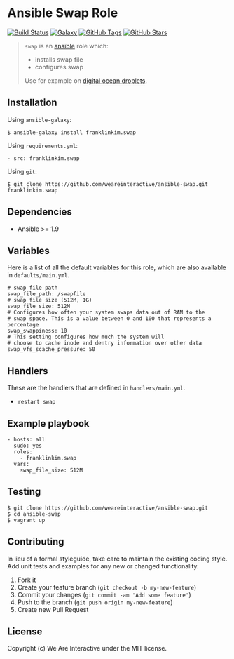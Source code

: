 # Ansible Swap Role

[![Build Status](https://img.shields.io/travis/weareinteractive/ansible-swap.svg)](https://travis-ci.org/weareinteractive/ansible-swap)
[![Galaxy](http://img.shields.io/badge/galaxy-franklinkim.swap-blue.svg)](https://galaxy.ansible.com/list#/roles/)
[![GitHub Tags](https://img.shields.io/github/tag/weareinteractive/ansible-swap.svg)](https://github.com/weareinteractive/ansible-swap)
[![GitHub Stars](https://img.shields.io/github/stars/weareinteractive/ansible-swap.svg)](https://github.com/weareinteractive/ansible-swap)

> `swap` is an [ansible](http://www.ansible.com) role which:
>
> * installs swap file
> * configures swap
>
> Use for example on [digital ocean droplets](https://www.digitalocean.com/community/tutorials/how-to-add-swap-on-ubuntu-14-04).

## Installation

Using `ansible-galaxy`:

```
$ ansible-galaxy install franklinkim.swap
```

Using `requirements.yml`:

```
- src: franklinkim.swap
```

Using `git`:

```
$ git clone https://github.com/weareinteractive/ansible-swap.git franklinkim.swap
```

## Dependencies

* Ansible >= 1.9

## Variables

Here is a list of all the default variables for this role, which are also available in `defaults/main.yml`.

```
# swap file path
swap_file_path: /swapfile
# swap file size (512M, 1G)
swap_file_size: 512M
# Configures how often your system swaps data out of RAM to the
# swap space. This is a value between 0 and 100 that represents a percentage
swap_swappiness: 10
# This setting configures how much the system will
# choose to cache inode and dentry information over other data
swap_vfs_scache_pressure: 50
```

## Handlers

These are the handlers that are defined in `handlers/main.yml`.

* `restart swap`

## Example playbook

```
- hosts: all
  sudo: yes
  roles:
    - franklinkim.swap
  vars:
    swap_file_size: 512M
```

## Testing

```
$ git clone https://github.com/weareinteractive/ansible-swap.git
$ cd ansible-swap
$ vagrant up
```

## Contributing
In lieu of a formal styleguide, take care to maintain the existing coding style. Add unit tests and examples for any new or changed functionality.

1. Fork it
2. Create your feature branch (`git checkout -b my-new-feature`)
3. Commit your changes (`git commit -am 'Add some feature'`)
4. Push to the branch (`git push origin my-new-feature`)
5. Create new Pull Request

## License
Copyright (c) We Are Interactive under the MIT license.
